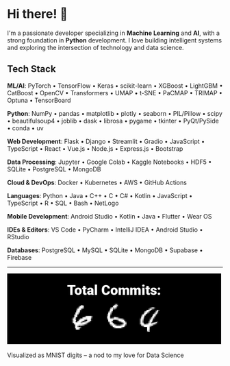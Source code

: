 # Hi there! 👋

I'm a passionate developer specializing in **Machine Learning** and **AI**, with a strong foundation in **Python** development. I love building intelligent systems and exploring the intersection of technology and data science.

## Tech Stack

**ML/AI**: PyTorch • TensorFlow • Keras • scikit-learn • XGBoost • LightGBM • CatBoost • OpenCV • Transformers • UMAP • t-SNE • PaCMAP • TRIMAP • Optuna • TensorBoard

**Python**: NumPy • pandas • matplotlib • plotly • seaborn • PIL/Pillow • scipy • beautifulsoup4  • joblib • dask • librosa • pygame • tkinter • PyQt/PySide • conda • uv

**Web Development**: Flask • Django • Streamlit • Gradio • JavaScript • TypeScript • React • Vue.js • Node.js • Express.js • Bootstrap

**Data Processing**: Jupyter • Google Colab • Kaggle Notebooks • HDF5 • SQLite • PostgreSQL • MongoDB

**Cloud & DevOps**: Docker • Kubernetes • AWS • GitHub Actions

**Languages**: Python • Java • C++ • C • C# • Kotlin • JavaScript • TypeScript • R • SQL • Bash • NetLogo

**Mobile Development**: Android Studio • Kotlin • Java • Flutter • Wear OS

**IDEs & Editors**: VS Code • PyCharm • IntelliJ IDEA • Android Studio • RStudio

**Databases**: PostgreSQL • MySQL • SQLite • MongoDB • Supabase • Firebase

---

![My Total Commits](mnist_commits.png)

Visualized as MNIST digits – a nod to my love for Data Science